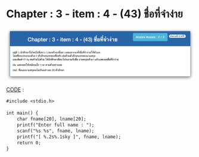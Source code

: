 # Chapter : 3 - item : 4 - (43) ชื่อที่จำง่าย

![img](./assets/4.jpg)

[CODE][file] :
```
#include <stdio.h>

int main() {
    char fname[20], lname[20];
    printf("Enter full name : ");
    scanf("%s %s", fname, lname);
    printf("[ %.2s%.1sky ]", fname, lname);
    return 0;
}
```

[file]: ./src/04.c
